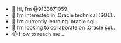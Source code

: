 - 👋 Hi, I’m @9133871059
- 👀 I’m interested in .Oracle technical (SQL)..
- 🌱 I’m currently learning .oracle sql..
- 💞️ I’m looking to collaborate on .Oracle sql..
- 📫 How to reach me ...

<!---
9133871059/9133871059 is a ✨ special ✨ repository because its `README.md` (this file) appears on your GitHub profile.
You can click the Preview link to take a look at your changes.
--->
